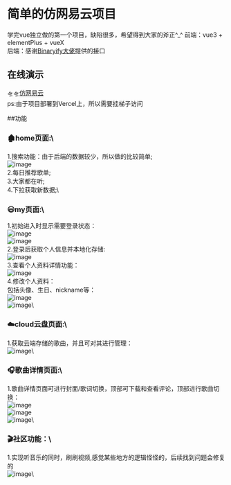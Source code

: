 # 简单的仿网易云项目
学完vue独立做的第一个项目，缺陷很多，希望得到大家的斧正^_^
前端：vue3 + elementPlus + vueX \
后端：感谢[Binaryify大佬](https://github.com/Binaryify)提供的接口

## 在线演示
🛸🛸[仿网易云](https://cloud-music-move.vercel.app/#/home)\
ps:由于项目部署到Vercel上，所以需要挂梯子访问

##功能
### 🏚️home页面:\
  1.搜索功能：由于后端的数据较少，所以做的比较简单;\
  ![image](https://user-images.githubusercontent.com/100813306/199457815-a46117cc-ceaa-4317-8843-23ae82eee185.png)\
  2.每日推荐歌单;\
  3.大家都在听;\
  4.下拉获取新数据;\
### 😃my页面:\
  1.初始进入时显示需要登录状态：\
  ![image](https://user-images.githubusercontent.com/100813306/199456767-f630ae69-08b9-4941-b05e-0eb216146261.png)\
  ![image](https://user-images.githubusercontent.com/100813306/199457035-0b04d67b-6eff-4c63-9af4-92648fca4d52.png)\
  2.登录后获取个人信息并本地化存储:\
  ![image](https://user-images.githubusercontent.com/100813306/199457191-ce549c26-bcea-4669-9b71-bc930c7e0603.png)\
  3.查看个人资料详情功能：\
  ![image](https://user-images.githubusercontent.com/100813306/199457389-00d4b839-d90f-49c1-b2f6-4a98db424e99.png)\
  4.修改个人资料：\
  包括头像、生日、nickname等：\
  ![image](https://user-images.githubusercontent.com/100813306/199457583-ac12cf71-217e-46a7-8c33-951811002f81.png)\
  ![image](https://user-images.githubusercontent.com/100813306/199457629-bc40085a-f348-418e-9a88-cdffb4ba15ea.png)\
### ☁️cloud云盘页面:\
  1.获取云端存储的歌曲，并且可对其进行管理：\
  ![image](https://user-images.githubusercontent.com/100813306/199458294-99edddef-ae8e-4a1a-b24e-964eac4b5ef7.png)\
### 🎧歌曲详情页面:\
  1.歌曲详情页面可进行封面/歌词切换，顶部可下载和查看评论，顶部进行歌曲切换：\
  ![image](https://user-images.githubusercontent.com/100813306/199458768-e409f88f-8a8d-438b-8852-d0f4e287437b.png)\
  ![image](https://user-images.githubusercontent.com/100813306/199458801-27b3c616-7302-4bca-9ece-0c4a74067ff9.png)\
  ![image](https://user-images.githubusercontent.com/100813306/199458886-b8fc5347-4b3c-4f75-9080-99b046b4cd4e.png)\
### 🎬社区功能：\
  1.实现听音乐的同时，刷刷视频,感觉某些地方的逻辑怪怪的，后续找到问题会修复的\
  ![image](https://user-images.githubusercontent.com/100813306/200152945-ee3c40f6-9399-4f0f-b758-fa14c058ac4d.png)\

  

  
  

